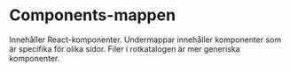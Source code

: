 # Components-mappen

Innehåller React-komponenter. Undermappar innehåller komponenter som är specifika för olika sidor. Filer i rotkatalogen är mer generiska komponenter.
